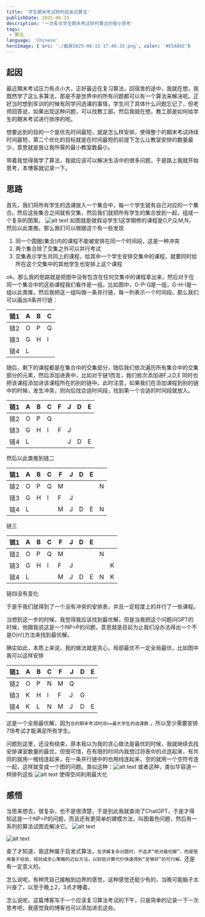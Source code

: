 ```yaml
---
title: '学生期末考试排列启发式算法'
publishDate: 2025-06-15
description: '一次有关学生期末考试排列算法的很小思考'
tags:
 - 算法
language: 'Chinese'
heroImage: { src: './截屏2025-06-15 17.40.33.png', color: '#E5A86E'}
---
```

## 起因

最近期末考试压力有点小大，正好最近在复习算法，回宿舍的途中，我就在想，我既然学了这么多算法，那是不是世界中的所有问题都可以有一个算法来解决呢。正好当时想到军训的时候有同学问选课的事情，学生问了具体什么问题忘记了，但老师回答说，如果出现这种问题，可以找教工部。然后我就在想，教工部是如何给学生的期末考试进行排序的呢。

想要达到的目的一个是优先时间最短，就是怎么样安排，使得整个的期末考试持续时间最短，第二个优化的目标就是在时间最短的前提下怎么让教室安排的数量最少，意思就是我让我所需的最小教室数最小。

带着我觉得我学了算法，我就应该可以解决生活中的很多问题，于是路上我就开始思考，本博客就记录一下。

## 思路

首先，我们将所有学生的选课放入一个集合中，每一个学生就有自己对应的一个集合。然后这些集合之间就有交集，然后我们就把所有学生的集合放到一起，组成一个复杂的图案。
![alt text](./截屏2025-06-15%2017.40.33.png)
如图就是就假设学生1这学期修的课程是O,P,Q,M,N，然后以此类推。那么我们可以根据这个有一些发现
1. 同一个圆圈(集合)内的课程不能被安排在同一个时间段，这是一种冲突
2. 两个集合除了交集之外可以并行考试
3. 交集表示学生共同上的课程，给其中一个学生安排交集中的课程，就要同时给所在这个交集中的其他学生也安排上这个课程

ok，那么我的思路就是把图中没有包含在任何交集中的课程拿出来，然后对于在同一个集合中的这些课程我们看作是一组。比如图中，O-P-Q是一组，G-H-I是一组以此类推，然后我把这一组叫做一条并行链，每一列表示一个时间段。那么我们可以画出4条并行链：

| 链1  | A   | B   | C   |
| --- | --- | --- | --- |
| 链2  | O   | P   | Q   |
| 链3  | G   | H   | I   |
| 链4  | L   |     |     |

随后，剩下的课程都是在集合中的交集部分，随后我们依次遍历所有集合中的交集部分的元素，然后添加进表中，比如对于链1而言，我们依次添加进F,J,D,E 同时也把该课程添加进该课程所在的别的链中。此时注意，如果我们在添加课程到别的链中的时候，发生冲突，则向后找合适时间段，找到第一个合适的时间段就放入。

| 链1  | A   | B   | C   | F   | J   | D   | E   |
| --- | --- | --- | --- | --- | --- | --- | --- |
| 链2  | O   | P   | Q   |     |     |     |     |
| 链3  | G   | H   | I   | F   | J   |     |     |
| 链4  | L   |     |     |     | J   | D   | E   |

然后以此类推到链二

| 链1  | A   | B   | C   | F   | J   | D   | E   |     |
| --- | --- | --- | --- | --- | --- | --- | --- | --- |
| 链2  | O   | P   | Q   | M   |     |     |     | N   |
| 链3  | G   | H   | I   | F   | J   |     |     |     |
| 链4  | L   |     |     | M   | J   | D   | E   | N   |

链三

| 链1  | A   | B   | C   | F   | J   | D   | E   |     |     |
| --- | --- | --- | --- | --- | --- | --- | --- | --- | --- |
| 链2  | O   | P   | Q   | M   |     |     |     | N   |     |
| 链3  | G   | H   | I   | F   | J   |     |     |     | K   |
| 链4  | L   |     |     | M   | J   | D   | E   | N   | K   |

链四没有变化

于是乎我们就得到了一个没有冲突的安排表，并且一定程度上的并行了一些课程。

当想到这一步的时候，我觉得我应该找到最优解，但是当我把这个问题问GPT的时候，他跟我说这是一个NP=P的问题，意思就是目前为止我们没办法得出一个不是O(n!)方法来找到最优解。

确实如此，本质上来说，我的做法就是贪心，局部最优不一定全局最优，比如图中我可以这样安排

| 链1  | A   | B   | C   | F   | J   | D   | E   |
| --- | --- | --- | --- | --- | --- | --- | --- |
| 链2  | O   | P   | N   | M   | Q   |     |     |
| 链3  | K   | H   | I   | F   | J   | G   |     |
| 链4  | K   | L   | N   | M   | J   | D   | E   |

这是一个全局最优解，因为`总的期末考试时间>=最大学生的选课数` ，所以至少需要安排7场考试才能满足所有学生。

问题到这里，还没有结束，原本我以为我的贪心做法是最优的时候，我就继续去找安排课室数量的最优，但很可惜，在有限的时间内我想过将表中的点连起来，有共同的就用一根线连起来，在一条并行链中的也用线连起来，空的就用一个空符号连一起，这样就变成一个图的问题。类似这种：![alt text](./截屏2025-06-15%2018.30.23.png)
或者这种，类似华容道一样排列这些
![alt text](./截屏2025-06-15%2018.33.16.png)
使得空间利用最大化

## 感悟

当思来想去，很复杂，也不是很清楚，于是到此我就查询了ChatGPT，于是才得知这是一个NP=P的问题，而且还有更简单的建模方法，叫图着色问题，然后有一系列的算法试图去解决它。
![alt text](./截屏2025-06-15%2018.40.45.png)

![alt text](./截屏2025-06-15%2018.41.04.png)

查了才知道，我这种属于启发式算法，`在求解复杂问题时，不追求“绝对最优解”，而是使用基于经验、规则或贪心策略的近似方法，以较低计算代价快速得到“足够好”的可行解。`还是有一定意义的。

怎么说呢，有种凭自己接触到边界的感觉，这种感觉还挺少有的，当晚可能脑子太兴奋了，以至于晚上2，3点才睡着。

怎么说呢，这篇博客写于一个应该复习算法考试的下午，只是简单的记录一下一次思考吧，我感觉我的博客也可以添加进去这些。

